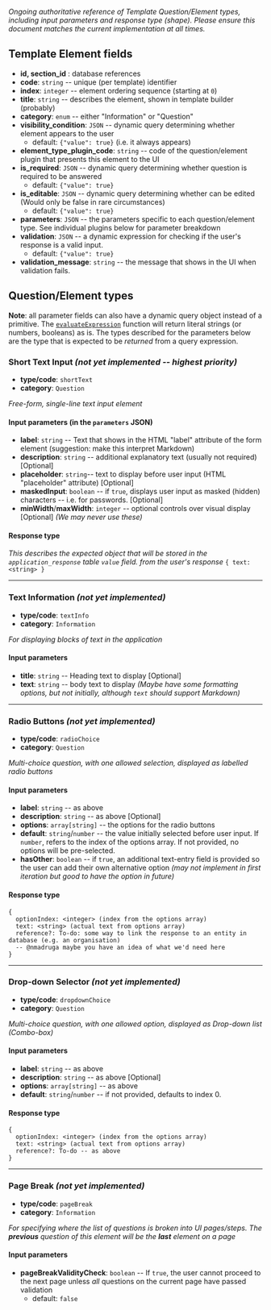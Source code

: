 _Ongoing authoritative reference of Template Question/Element types, including input parameters and response type (shape). Please ensure this document matches the current implementation at all times._

## Template Element fields

- **id, section_id** : database references
- **code**: `string` -- unique (per template) identifier
- **index**: `integer` -- element ordering sequence (starting at `0`)
- **title**: `string` -- describes the element, shown in template builder (probably)
- **category**: `enum` -- either "Information" or "Question"
- **visibility_condition**: `JSON` -- dynamic query determining whether element appears to the user
  - default: `{"value": true}` (i.e. it always appears)
- **element_type_plugin_code**: `string` -- code of the question/element plugin that presents this element to the UI
- **is_required**: `JSON` -- dynamic query determining whether question is required to be answered
  - default: `{"value": true}`
- **is_editable**: `JSON` -- dynamic query determining whether can be edited (Would only be false in rare circumstances)
  - default: `{"value": true}`
- **parameters**: `JSON` -- the parameters specific to each question/element type. See individual plugins below for parameter breakdown
- **validation**: `JSON` -- a dynamic expression for checking if the user's response is a valid input.
  - default: `{"value": true}`
- **validation_message**: `string` -- the message that shows in the UI when validation fails.

## Question/Element types

**Note**: all parameter fields can also have a dynamic query object instead of a primitive. The [`evaluateExpression`](https://github.com/openmsupply/application-manager-server/wiki/Query-Syntax) function will return literal strings (or numbers, booleans) as is. The types described for the parameters below are the type that is expected to be _returned_ from a query expression.

### Short Text Input _(not yet implemented -- highest priority)_

- **type/code**: `shortText`
- **category**: `Question`

_Free-form, single-line text input element_

#### Input parameters (in the `parameters` JSON)

- **label**: `string` -- Text that shows in the HTML "label" attribute of the form element (suggestion: make this interpret Markdown)
- **description**: `string` -- additional explanatory text (usually not required) [Optional]
- **placeholder**: `string`-- text to display before user input (HTML "placeholder" attribute) [Optional]
- **maskedInput**: `boolean` -- if `true`, displays user input as masked (hidden) characters -- i.e. for passwords. [Optional]
- **minWidth**/**maxWidth**: `integer` -- optional controls over visual display [Optional] _(We may never use these)_

#### Response type

_This describes the expected object that will be stored in the `application_response` table `value` field. from the user's response_
`{ text: <string> }`

---

### Text Information _(not yet implemented)_

- **type/code**: `textInfo`
- **category**: `Information`

_For displaying blocks of text in the application_

#### Input parameters

- **title**: `string` -- Heading text to display [Optional]
- **text**: `string` -- body text to display
  _(Maybe have some formatting options, but not initially, although `text` should support Markdown)_

---

### Radio Buttons _(not yet implemented)_

- **type/code**: `radioChoice`
- **category**: `Question`

_Multi-choice question, with one allowed selection, displayed as labelled radio buttons_

#### Input parameters

- **label**: `string` -- as above
- **description**: `string` -- as above [Optional]
- **options**: `array[string]` -- the options for the radio buttons
- **default**: `string`/`number` -- the value initially selected before user input. If `number`, refers to the index of the options array. If not provided, no options will be pre-selected.
- **hasOther**: `boolean` -- if `true`, an additional text-entry field is provided so the user can add their own alternative option _(may not implement in first iteration but good to have the option in future)_

#### Response type

```
{
  optionIndex: <integer> (index from the options array)
  text: <string> (actual text from options array)
  reference?: To-do: some way to link the response to an entity in database (e.g. an organisation)
  -- @nmadruga maybe you have an idea of what we'd need here
}

```

---

### Drop-down Selector _(not yet implemented)_

- **type/code**: `dropdownChoice`
- **category**: `Question`

_Multi-choice question, with one allowed option, displayed as Drop-down list (Combo-box)_

#### Input parameters

- **label**: `string` -- as above
- **description**: `string` -- as above [Optional]
- **options**: `array[string]` -- as above
- **default**: `string`/`number` -- if not provided, defaults to index 0.

#### Response type

```
{
  optionIndex: <integer> (index from the options array)
  text: <string> (actual text from options array)
  reference?: To-do -- as above
}

```

---

### Page Break _(not yet implemented)_

- **type/code**: `pageBreak`
- **category**: `Information`

_For specifying where the list of questions is broken into UI pages/steps. The **previous** question of this element will be the **last** element on a page_

#### Input parameters

- **pageBreakValidityCheck**: `boolean` -- If `true`, the user cannot proceed to the next page unless _all_ questions on the current page have passed validation
  - default: `false`
